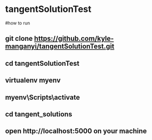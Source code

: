 # tangentSolutionTest

#how to run
## git clone https://github.com/kyle-manganyi/tangentSolutionTest.git

## cd tangentSolutionTest
## virtualenv myenv
## myenv\Scripts\activate
## cd tangent_solutions
## open http://localhost:5000 on your machine
